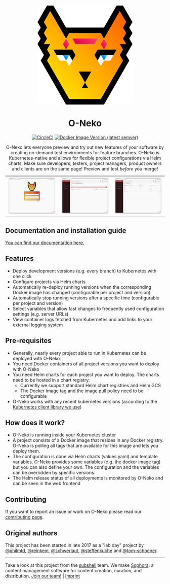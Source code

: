 <div align="center" markdown="1">

![O-Neko Logo](oneko.svg)
# O-Neko

[![CircleCI](https://circleci.com/gh/subshell/o-neko/tree/master.svg?style=svg)](https://circleci.com/gh/subshell/o-neko/tree/master)
[![Docker Image Version (latest semver)](https://img.shields.io/docker/v/subshellgmbh/o-neko?color=2496ED&label=subshellgmbh%2Fo-neko&logo=docker&logoColor=white&sort=semver)](https://hub.docker.com/r/subshellgmbh/o-neko/tags)

O-Neko lets everyone preview and try out new features of your software by creating on-demand test environments for feature branches. O-Neko is Kubernetes-native and allows for flexible project configurations via Helm charts. Make sure developers, testers, project managers, product owners and clients are on the same page! Preview and test _before_ you merge!

</div>


|                                                 |                                                  |                                                    |
|-------------------------------------------------|--------------------------------------------------|----------------------------------------------------|
| ![O-Neko login screen](./docs/images/login.png) | ![O-Neko dashboard](./docs/images/dashboard.png) | ![O-Neko project list](./docs/images/projects.png) |

## Documentation and installation guide

[You can find our documentation here.](./docs/DOCUMENTATION.md)

## Features

* Deploy development versions (e.g. every branch) to Kubernetes with one click
* Configure projects via Helm charts
* Automatically re-deploy running versions when the corresponding Docker image has changed (configurable per project and version)
* Automatically stop running versions after a specific time (configurable per project and version)
* Select variables that allow fast changes to frequently used configuration settings (e.g. server URLs)
* View container logs fetched from Kubernetes and add links to your external logging system

## Pre-requisites

* Generally, nearly every project able to run in Kubernetes can be deployed with O-Neko
* You need Docker containers of all project versions you want to deploy with O-Neko
* You need Helm charts for each project you want to deploy. The charts need to be hosted in a chart registry.
  * Currently we support standard Helm chart registries and Helm GCS
  * The Docker image tag and the image pull policy need to be configurable
* O-Neko works with any recent kubernetes versions (according to the [Kubernetes client library we use](https://github.com/fabric8io/kubernetes-client))

## How does it work?

* O-Neko is running inside your Kubernetes cluster
* A project consists of a Docker image that resides in any Docker registry. O-Neko is polling all tags that are available for this image and lets you deploy them.
* The configuration is done via Helm charts (values.yaml) and template variables. O-Neko provides some variables (e.g. the docker image tag) but you can also define your own. The configuration and the variables can be overridden by specific versions.
* The Helm release status of all deployments is monitored by O-Neko and can be seen in the web frontend

## Contributing

If you want to report an issue or work on O-Neko please read our [contributing page](./CONTRIBUTING.md).

## Original authors

This project has been started in late 2017 as a "lab day" project by [@philmtd](https://github.com/philmtd), [@reinkem](https://github.com/reinkem), [@schwerlaut](https://github.com/schwerlaut), [@steffenkuche](https://github.com/steffenkuche) and [@tom-schoener](https://github.com/tom-schoener).

* * *

Take a look at this project from the [subshell](https://subshell.com) team. We make [Sophora](https://subshell.com/sophora/): a content management software for content creation, curation, and distribution. [Join our team!](https://subshell.com/jobs/) | [Imprint](https://subshell.com/about/imprint/)

